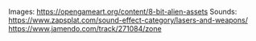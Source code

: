 Images: 
https://opengameart.org/content/8-bit-alien-assets
Sounds: 
https://www.zapsplat.com/sound-effect-category/lasers-and-weapons/
https://www.jamendo.com/track/271084/zone
 
